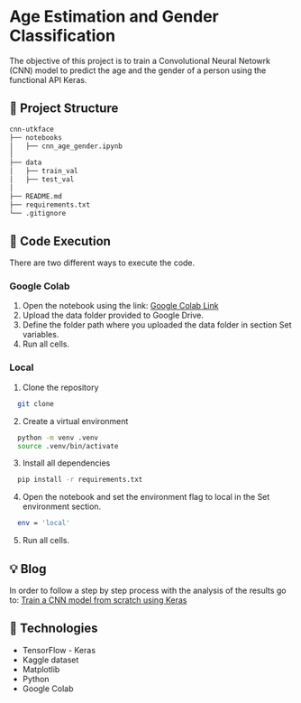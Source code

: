 
# Age Estimation and Gender Classification

The objective of this project is to train a Convolutional Neural Netowrk (CNN) model to predict the age and the gender of a person using the functional API Keras.  

## :file_folder: Project Structure

```bash
cnn-utkface
├── notebooks
│   ├── cnn_age_gender.ipynb
│  
├── data
│   ├── train_val
│   ├── test_val
│
├── README.md
├── requirements.txt
└── .gitignore

```

## :rocket: Code Execution
There are two different ways to execute the code.

### Google Colab
1. Open the notebook using the link: [Google Colab Link](https://colab.research.google.com/drive/1vgaCN0RBkPp5qTK1S7NPWhATAdEr7YbB?usp=sharing)
2. Upload the data folder provided to Google Drive.
3. Define the folder path where you uploaded the data folder in section Set variables.
4. Run all cells.

### Local
1. Clone the repository
```bash
  git clone 
```
2. Create a virtual environment
```bash
  python -m venv .venv
  source .venv/bin/activate
```
3. Install all dependencies
```bash
  pip install -r requirements.txt
```
4. Open the notebook and set the environment flag to local in the Set environment section.
```bash
  env = 'local'
```
5. Run all cells.

## :bulb: Blog
In order to follow a step by step process with the analysis of the results go to: [Train a CNN model from scratch using Keras](https://crist2201.github.io/projects/cnn_utkface/)

## :wrench: Technologies
- TensorFlow - Keras
- Kaggle dataset
- Matplotlib
- Python
- Google Colab
